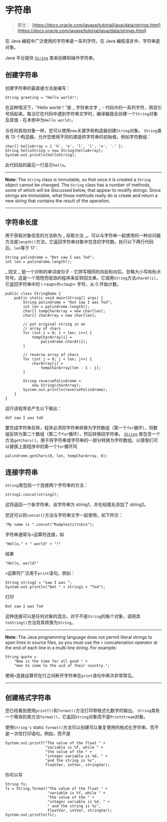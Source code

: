 # 字符串

> 原文： [https://docs.oracle.com/javase/tutorial/java/data/strings.html](https://docs.oracle.com/javase/tutorial/java/data/strings.html)

在 Java 编程中广泛使用的字符串是一系列字符。在 Java 编程语言中，字符串是对象。

Java 平台提供 [`String`](https://docs.oracle.com/javase/8/docs/api/java/lang/String.html) 类来创建和操作字符串。

## 创建字符串

创建字符串的最直接方法是编写：

```
String greeting = "Hello world!";

```

在这种情况下，“Hello world！”是 _ 字符串文字 _ - 代码中的一系列字符，用双引号括起来。每当它在代码中遇到字符串文字时，编译器就会创建一个`String`对象及其值 - 在本例中为`Hello world!`。

与任何其他对象一样，您可以使用`new`关键字和构造器创建`String`对象。 `String`类有 13 个构造器，允许您使用不同的源提供字符串的初始值，例如字符数组：

```
char[] helloArray = { 'h', 'e', 'l', 'l', 'o', '.' };
String helloString = new String(helloArray);
System.out.println(helloString);

```

此代码段的最后一行显示`hello`。

* * *

**Note:** The `String` class is immutable, so that once it is created a `String` object cannot be changed. The `String` class has a number of methods, some of which will be discussed below, that appear to modify strings. Since strings are immutable, what these methods really do is create and return a new string that contains the result of the operation.

* * *

## 字符串长度

用于获取对象信息的方法称为 _ 存取方法 _。可以与字符串一起使用的一种访问器方法是`length()`方法，它返回字符串对象中包含的字符数。执行以下两行代码后，`len`等于 17：

```
String palindrome = "Dot saw I was Tod";
int len = palindrome.length();

```

_ 回文 _ 是一个对称的单词或句子 - 它拼写相同的向前和向后，忽略大小写和标点符号。这是一个简短而低效的程序来反转回文串。它调用`String`方法`charAt(i)`，它返回字符串中的 i &lt;sup&gt;th&lt;/sup&gt; 字符，从 0 开始计数。

```
public class StringDemo {
    public static void main(String[] args) {
        String palindrome = "Dot saw I was Tod";
        int len = palindrome.length();
        char[] tempCharArray = new char[len];
        char[] charArray = new char[len];

        // put original string in an 
        // array of chars
        for (int i = 0; i < len; i++) {
            tempCharArray[i] = 
                palindrome.charAt(i);
        } 

        // reverse array of chars
        for (int j = 0; j < len; j++) {
            charArray[j] =
                tempCharArray[len - 1 - j];
        }

        String reversePalindrome =
            new String(charArray);
        System.out.println(reversePalindrome);
    }
}

```

运行该程序会产生以下输出：

```
doT saw I was toD

```

要完成字符串反转，程序必须将字符串转换为字符数组（第一个`for`循环），将数组反转为第二个数组（第二个`for`循环），然后转换回字符串。 [`String`](https://docs.oracle.com/javase/8/docs/api/java/lang/String.html) 类包含一个方法`getChars()`，用于将字符串或字符串的一部分转换为字符数组，以便我们可以替换上面程序中的第一个`for`循环同

```
palindrome.getChars(0, len, tempCharArray, 0);

```

## 连接字符串

`String`类包括一个连接两个字符串的方法：

```
string1.concat(string2); 

```

这将返回一个新字符串，该字符串为 string1，并在结尾处添加了 string2。

您还可以将`concat()`方法与字符串文字一起使用，如下所示：

```
"My name is ".concat("Rumplestiltskin");

```

字符串通常与`+`运算符连接，如

```
"Hello," + " world" + "!"

```

结果

```
"Hello, world!"

```

`+`运算符广泛用于`print`语句。例如：

```
String string1 = "saw I was ";
System.out.println("Dot " + string1 + "Tod");

```

打印

```
Dot saw I was Tod

```

这种连接可以是任何对象的混合。对于不是`String`的每个对象，调用其`toString()`方法将其转换为`String`。

* * *

**Note:** The Java programming language does not permit literal strings to span lines in source files, so you must use the `+` concatenation operator at the end of each line in a multi-line string. For example:

```
String quote = 
    "Now is the time for all good " +
    "men to come to the aid of their country.";

```

使用`+`连接运算符在行之间断开字符串在`print`语句中再次非常常见。

* * *

## 创建格式字符串

您已经看到使用`printf()`和`format()`方法打印带格式化数字的输出。 `String`类有一个等效的类方法`format()`，它返回`String`对象而不是`PrintStream`对象。

使用`String's` static `format()`方法可以创建可以重复使用的格式化字符串，而不是一次性打印语句。例如，而不是

```
System.out.printf("The value of the float " +
                  "variable is %f, while " +
                  "the value of the " + 
                  "integer variable is %d, " +
                  "and the string is %s", 
                  floatVar, intVar, stringVar); 

```

你可以写

```
String fs;
fs = String.format("The value of the float " +
                   "variable is %f, while " +
                   "the value of the " + 
                   "integer variable is %d, " +
                   " and the string is %s",
                   floatVar, intVar, stringVar);
System.out.println(fs);

```